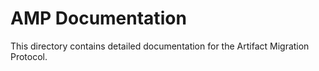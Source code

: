 # AMP Documentation

This directory contains detailed documentation for the Artifact Migration Protocol.
